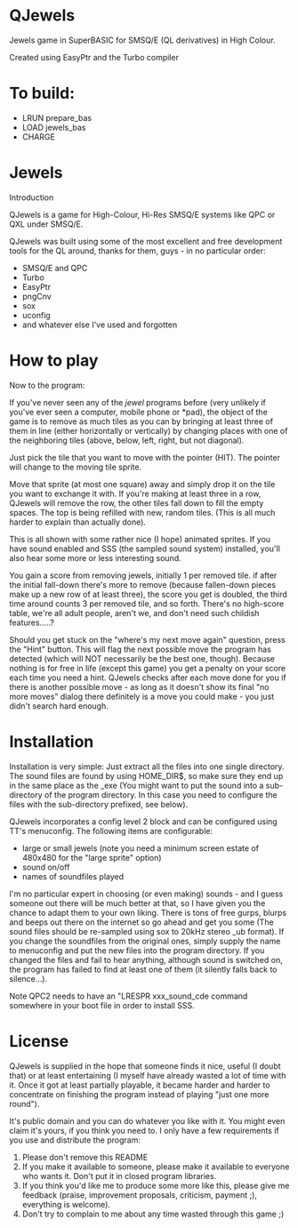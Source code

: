 # QJewels

Jewels game in SuperBASIC for SMSQ/E (QL derivatives) in High Colour.

Created using EasyPtr and the Turbo compiler

# To build:

- LRUN prepare_bas
- LOAD jewels_bas
- CHARGE


# Jewels

Introduction

QJewels is a game for High-Colour, Hi-Res SMSQ/E systems like QPC or QXL under SMSQ/E. 

QJewels was built using some of the most excellent and free development tools for the QL around, thanks for them, guys - in no particular order:

- SMSQ/E and QPC 
- Turbo
- EasyPtr
- pngCnv
- sox
- uconfig
- and whatever else I've used and forgotten
 
# How to play

Now to the program:

If you've never seen any of the *jewel* programs before (very unlikely if you've ever seen a computer, mobile phone or *pad), the object of the game is to remove as much tiles as you can by bringing at least three of them in line (either horizontally or vertically) by changing places with one of the neighboring tiles (above, below, left, right, but not diagonal).

Just pick the tile that you want to move with the pointer (HIT). The pointer will change to the moving tile sprite. 

Move that sprite (at most one square) away and simply drop it on the tile you want to exchange it with. If you're making at least three in a row, QJewels will remove the row, the other tiles fall down to fill the empty spaces. The top is being refilled with new, random tiles. (This is all much harder to explain than actually done).

This is all shown with some rather nice (I hope) animated sprites. If you have sound enabled and SSS (the sampled sound system) installed, you'll also hear some more or less interesting sound.

You gain a score from removing jewels, initially 1 per removed tile. if after the initial fall-down there's more to remove (because fallen-down pieces make up a new row of at least three), the score you get is doubled, the third time around counts 3 per removed tile, and so forth. There's no high-score table, we're all adult people, aren't we, and don't need such childish features.....?

Should you get stuck on the "where's my next move again" question, press the "Hint" button. This will flag the next possible move the program has detected (which will NOT necessarily be the best one, though). Because nothing is for free in life (except this game) you get a penalty on your score each time you need a hint. QJewels checks after each move done for you if there is another possible move - as long as it doesn't show its final "no more moves" dialog there definitely is a move you could make - you just didn't search hard enough.

# Installation

Installation is very simple: Just extract all the files into one single directory. The sound files are found by using HOME_DIR$, so make sure they end up in the same place as the _exe (You might want to put the sound into a sub-directory of the program directory. In this case you need to configure the files with the sub-directory prefixed, see below).

QJewels incorporates a config level 2 block and can be configured using TT's menuconfig. The following items are configurable:

- large or small jewels (note you need a minimum screen  estate of 480x480 for the "large sprite" option)
- sound on/off
- names of soundfiles played

I'm no particular expert in choosing (or even making) sounds - and I guess someone out there will be much better at that, so I have given you the chance to adapt them to your own liking. There is tons of free gurps, blurps and beeps out there on the internet so go ahead and get you some (The sound files should be re-sampled using sox to 20kHz stereo _ub format). If you change the soundfiles from the original ones, simply supply the name to menuconfig and put the new files into the program directory. If you changed the files and fail to hear anything, although sound is switched on, the program has failed to find at least one of them (it silently falls back to silence...).

Note QPC2 needs to have an "LRESPR xxx_sound_cde command somewhere in your boot file in order to install SSS.

# License
QJewels is supplied in the hope that someone finds it nice, useful (I doubt that) or at least entertaining (I myself have already wasted a lot of time with it. Once it got at least partially playable, it became harder and harder to concentrate on finishing the program instead of playing "just one more round"). 

It's public domain and you can do whatever you like with it. You might even claim it's yours, if you think you need to. I only have a few requirements if you use and distribute the program:

1. Please don't remove this README
2. If you make it available to someone, please make it available to everyone who wants it. Don't put it in closed program libraries.
3. If you think you'd like me to produce some more like this,  please give me feedback (praise, improvement proposals, criticism, payment ;), everything is welcome). 
4. Don't try to complain to me about any time wasted through this game ;)
